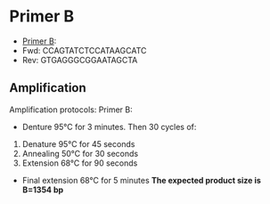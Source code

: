 # Primer B
* [Primer B](../PrimerB):
* Fwd: CCAGTATCTCCATAAGCATC
* Rev: GTGAGGGCGGAATAGCTA
## Amplification
Amplification protocols:
Primer B:
* Denture 95°C for 3 minutes.
Then 30 cycles of:
1. Denature 95°C for 45 seconds
2. Annealing 50°C for 30 seconds
3. Extension 68°C for 90 seconds
* Final extension	68°C for 5 minutes
**The expected product size is B=1354 bp**
